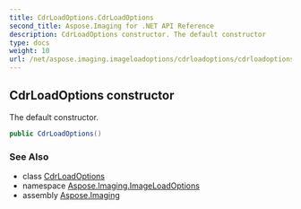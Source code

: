 ```yaml
---
title: CdrLoadOptions.CdrLoadOptions
second_title: Aspose.Imaging for .NET API Reference
description: CdrLoadOptions constructor. The default constructor
type: docs
weight: 10
url: /net/aspose.imaging.imageloadoptions/cdrloadoptions/cdrloadoptions/
---
```

## CdrLoadOptions constructor

The default constructor.

```csharp
public CdrLoadOptions()
```

### See Also

* class [CdrLoadOptions](../)
* namespace [Aspose.Imaging.ImageLoadOptions](../../cdrloadoptions/)
* assembly [Aspose.Imaging](../../../)



